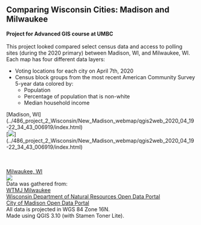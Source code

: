 ## Comparing Wisconsin Cities: Madison and Milwaukee
**Project for Advanced GIS course at UMBC**
<br><br>
This project looked compared select census data and access to polling sites (during the 2020 primary) between Madison, WI, and Milwaukee, WI.  
Each map has four different data layers:  
 <ul>
  <li>Voting locations for each city on April 7th, 2020</li>
  <li>Census block groups from the most recent American Community Survey 5-year data colored by:
    <ul>
      <li>Population</li>
      <li>Percentage of population that is non-white</li>
      <li>Median household income</li>
    </ul>
  </li>
</ul> 
[Madison, WI](../486_project_2_Wisconsin/New_Madison_webmap/qgis2web_2020_04_19-22_34_43_006919/index.html)
<br>
[<image src="../486_project_2_Wisconsin/images/Madison_webmap_thumbnail.PNG?raw=true"/>](../486_project_2_Wisconsin/New_Madison_webmap/qgis2web_2020_04_19-22_34_43_006919/index.html)

<br><br>
[Milwaukee, WI](486_project_2_Wisconsin/New_Milwaukee_webmap/qgis2web_2020_04_19-22_35_28_353110/index.html)
<br>
[<image src="../486_project_2_Wisconsin/images/Milwaukee_webmap_thumbnail.PNG?raw=true"/>](../486_project_2_Wisconsin/New_Milwaukee_webmap/qgis2web_2020_04_19-22_35_28_353110/index.html)
<br>
Data was gathered from:
<br>
[WTMJ Milwaukee](https://www.tmj4.com/news/local-news/these-are-the-five-in-person-voting-centers-in-milwaukee-open-for-wisconsins-spring-primary-tuesday)
<br>
[Wisconsin Department of Natural Resources Open Data Portal](https://data-wi-dnr.opendata.arcgis.com/search?tags=transportation)
<br> 
[City of Madison Open Data Portal](https://data-cityofmadison.opendata.arcgis.com/datasets/polling-places)
<br>
All data is projected in WGS 84 Zone 16N.
<br>
Made using QGIS 3.10 (with Stamen Toner Lite).
